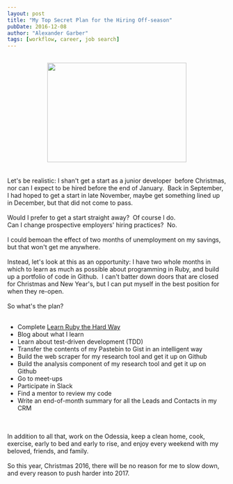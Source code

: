 ```yaml
---
layout: post
title: "My Top Secret Plan for the Hiring Off-season"
pubDate: 2016-12-08
author: "Alexander Garber"
tags: [workflow, career, job search]
---
```


<div dir="ltr" style="text-align: left;" trbidi="on"><br />
  <div class="separator" style="clear: both; text-align: center;"><a href="https://3.bp.blogspot.com/-0XtFfitjPO0/WEiwc8SRTCI/AAAAAAAAKtI/FZYeuVNSPFMKzLvf2Szs83NuWtXVyt83QCLcB/s1600/top-secret-1076813_1920.jpg" imageanchor="1" style="margin-left: 1em; margin-right: 1em;"><img
        border="0" height="229" src="https://3.bp.blogspot.com/-0XtFfitjPO0/WEiwc8SRTCI/AAAAAAAAKtI/FZYeuVNSPFMKzLvf2Szs83NuWtXVyt83QCLcB/s320/top-secret-1076813_1920.jpg" width="320" /></a></div><br /><br />Let's be realistic: I shan't get a
  start as a junior developer &nbsp;before Christmas, nor can I expect to be hired before the end of January. &nbsp;Back in September, I had hoped to get a start in late November, maybe get something lined up in December, but that did not come
  to pass.<br /><br />Would I prefer to get a start straight away? &nbsp;Of course I do.<br />Can I change prospective employers' hiring practices? &nbsp;No.<br /><br />I could bemoan the effect of two months of unemployment on my savings, but
  that won't get me anywhere.<br /><br />Instead, let's look at this as an opportunity: I have two whole months in which to learn as much as possible about programming in Ruby, and build up a portfolio of code in Github. &nbsp;I can't batter
  down doors that are closed for Christmas and New Year's, but I can put myself in the best position for when they re-open.<br /><br />So what's the plan?<br /><br />
  <ul style="text-align: left;">
    <li>Complete <a href="https://learnrubythehardway.org/book/" target="_blank">Learn Ruby the Hard Way</a></li>
    <li>Blog about what I learn</li>
    <li>Learn about test-driven development (TDD)</li>
    <li>Transfer the contents of my Pastebin to Gist in an intelligent way</li>
    <li>Build the web scraper for my research tool and get it up on Github</li>
    <li>Build the analysis component of my research tool and get it up on Github</li>
    <li>Go to meet-ups</li>
    <li>Participate in Slack</li>
    <li>Find a mentor to review my code</li>
    <li>Write an end-of-month summary for all the Leads and Contacts in my CRM</li>
  </ul><br /><br />In addition to all that, work on the Odessia, keep a clean home, cook, exercise, early to bed and early to rise, and enjoy every weekend with my beloved, friends, and family.<br /><br />So this year, Christmas 2016, there
  will be no reason for me to slow down, and every reason to push harder into 2017.<br />
  <div><br /></div>
</div>

